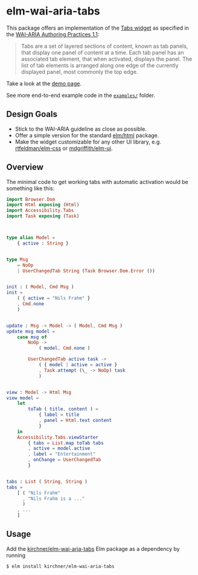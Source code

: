 # elm-wai-aria-tabs

This package offers an implementation of the [Tabs
widget](https://www.w3.org/TR/wai-aria-practices-1.1/#tabpanel) as specified in
the [WAI-ARIA Authoring Practices
1.1](https://www.w3.org/TR/wai-aria-practices-1.1/):

> Tabs are a set of layered sections of content, known as tab panels, that
> display one panel of content at a time. Each tab panel has an associated tab
> element, that when activated, displays the panel. The list of tab elements is
> arranged along one edge of the currently displayed panel, most commonly the top
> edge.

Take a look at the [demo page](https://kirchner.github.io/elm-wai-aria-tabs/).

See more end-to-end example code in the
[`examples/`](https://github.com/kirchner/elm-wai-aria-tabs/tree/main/examples)
folder.


## Design Goals

- Stick to the WAI-ARIA guideline as close as possible.
- Offer a simple version for the standard
  [elm/html](https://package.elm-lang.org/packages/elm/html/latest/) package.
- Make the widget customizable for any other UI library, e.g.
  [rtfeldman/elm-css](https://package.elm-lang.org/packages/rtfeldman/elm-css/latest/)
  or
  [mdgriffith/elm-ui](https://package.elm-lang.org/packages/mdgriffith/elm-ui/latest/).


## Overview

The minimal code to get working tabs with automatic activation would be
something like this:

```elm
import Browser.Dom
import Html exposing (Html)
import Accessibility.Tabs
import Task exposing (Task)



type alias Model =
    { active : String }


type Msg
    = NoOp
    | UserChangedTab String (Task Browser.Dom.Error ())


init : ( Model, Cmd Msg )
init =
    ( { active = "Nils Frahm" }
    , Cmd.none
    )


update : Msg -> Model -> ( Model, Cmd Msg )
update msg model =
    case msg of
        NoOp ->
            ( model, Cmd.none )

        UserChangedTab active task ->
            ( { model | active = active }
            , Task.attempt (\_ -> NoOp) task
            )


view : Model -> Html Msg
view model =
    let
        toTab ( title, content ) =
            { label = title
            , panel = Html.text content
            }
    in
    Accessibility.Tabs.viewStarter
        { tabs = List.map toTab tabs
        , active = model.active
        , label = "Entertainment"
        , onChange = UserChangedTab
        }


tabs : List ( String, String )
tabs =
    [ ( "Nils Frahm"
      , "Nils Frahm is a ..."
      )
    , ...
    ]
```


## Usage

Add the
[kirchner/elm-wai-aria-tabs](https://package.elm-lang.org/packages/kirchner/elm-wai-aria-tabs/latest/)
Elm package as a dependency by running

```
$ elm install kirchner/elm-wai-aria-tabs
```
